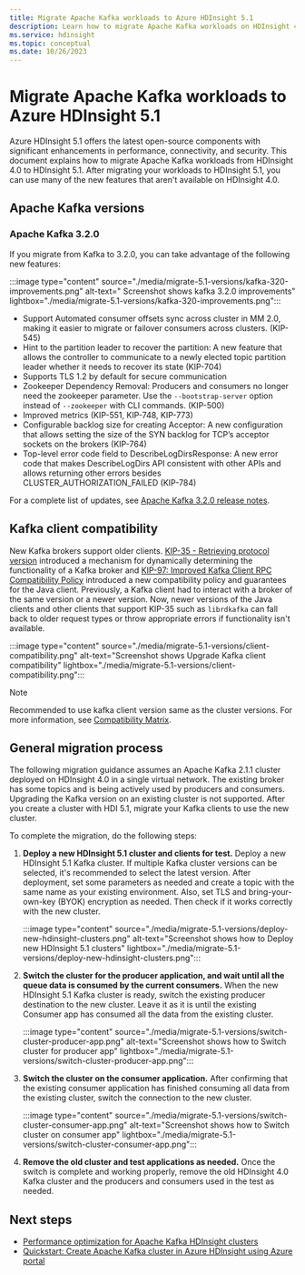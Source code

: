 ```yaml
---
title: Migrate Apache Kafka workloads to Azure HDInsight 5.1
description: Learn how to migrate Apache Kafka workloads on HDInsight 4.0 to HDInsight 5.1.
ms.service: hdinsight
ms.topic: conceptual
ms.date: 10/26/2023
---
```


# Migrate Apache Kafka workloads to Azure HDInsight 5.1

Azure HDInsight 5.1 offers the latest open-source components with significant enhancements in performance, connectivity, and security. This document explains how to migrate Apache Kafka workloads from HDInsight 4.0 to HDInsight 5.1. After migrating your workloads to HDInsight 5.1, you can use many of the new features that aren't available on HDInsight 4.0.


## Apache Kafka versions

### Apache Kafka 3.2.0
  
If you migrate from Kafka to 3.2.0, you can take advantage of the following new features:


:::image type="content" source="./media/migrate-5.1-versions/kafka-320-improvements.png" alt-text=" Screenshot shows kafka 3.2.0 improvements" lightbox="./media/migrate-5.1-versions/kafka-320-improvements.png":::


- Support Automated consumer offsets sync across cluster in MM 2.0, making it easier to migrate or failover consumers across clusters. (KIP-545)
- Hint to the partition leader to recover the partition: A new feature that allows the controller to communicate to a newly elected topic partition leader whether it needs to recover its state (KIP-704)
- Supports TLS 1.2 by default for secure communication
- Zookeeper Dependency Removal: Producers and consumers no longer need the zookeeper parameter. Use the `--bootstrap-server` option instead of `--zookeeper` with CLI commands. (KIP-500)
- Improved metrics (KIP-551, KIP-748, KIP-773)
- Configurable backlog size for creating Acceptor: A new configuration that allows setting the size of the SYN backlog for TCP’s acceptor sockets on the brokers (KIP-764)
- Top-level error code field to DescribeLogDirsResponse: A new error code that makes DescribeLogDirs API consistent with other APIs and allows returning other errors besides CLUSTER_AUTHORIZATION_FAILED (KIP-784) 


For a complete list of updates, see [Apache Kafka 3.2.0 release notes](https://archive.apache.org/dist/kafka/3.2.0/RELEASE_NOTES.html).


## Kafka client compatibility

New Kafka brokers support older clients. [KIP-35 - Retrieving protocol version](https://cwiki.apache.org/confluence/display/KAFKA/KIP-35+-+Retrieving+protocol+version) introduced a mechanism for dynamically determining the functionality of a Kafka broker and [KIP-97: Improved Kafka Client RPC Compatibility Policy](https://cwiki.apache.org/confluence/display/KAFKA/KIP-97%3A+Improved+Kafka+Client+RPC+Compatibility+Policy) introduced a new compatibility policy and guarantees for the Java client. Previously, a Kafka client had to interact with a broker of the same version or a newer version. Now, newer versions of the Java clients and other clients that support KIP-35 such as `librdkafka` can fall back to older request types or throw appropriate errors if functionality isn't available.

:::image type="content" source="./media/migrate-5.1-versions/client-compatibility.png" alt-text="Screenshot shows Upgrade Kafka client compatibility" lightbox="./media/migrate-5.1-versions/client-compatibility.png":::

> [!NOTE]
> Recommended to use kafka client version same as the cluster versions. For more information, see [Compatibility Matrix](https://cwiki.apache.org/confluence/display/KAFKA/Compatibility+Matrix).

## General migration process

The following migration guidance assumes an Apache Kafka 2.1.1 cluster deployed on HDInsight 4.0 in a single virtual network. The existing broker has some topics and is being actively used by producers and consumers.
Upgrading the Kafka version on an existing cluster is not supported. After you create a cluster with HDI 5.1, migrate your Kafka clients to use the new cluster.


To complete the migration, do the following steps:

1. **Deploy a new HDInsight 5.1 cluster and clients for test.** Deploy a new HDInsight 5.1 Kafka cluster. If multiple Kafka cluster versions can be selected, it's recommended to select the latest version. After deployment, set some parameters as needed and create a topic with the same name as your existing environment. Also, set TLS and bring-your-own-key (BYOK) encryption as needed. Then check if it works correctly with the new cluster.

    :::image type="content" source="./media/migrate-5.1-versions/deploy-new-hdinsight-clusters.png" alt-text="Screenshot shows how to Deploy new HDInsight 5.1 clusters" lightbox="./media/migrate-5.1-versions/deploy-new-hdinsight-clusters.png":::

1. **Switch the cluster for the producer application, and wait until all the queue data is consumed by the current consumers.** When the new HDInsight 5.1 Kafka cluster is ready, switch the existing producer destination to the new cluster. Leave it as it is until the existing Consumer app has consumed all the data from the existing cluster.

    :::image type="content" source="./media/migrate-5.1-versions/switch-cluster-producer-app.png" alt-text="Screenshot shows how to Switch cluster for producer app" lightbox="./media/migrate-5.1-versions/switch-cluster-producer-app.png":::

1. **Switch the cluster on the consumer application.** After confirming that the existing consumer application has finished consuming all data from the existing cluster, switch the connection to the new cluster.

    :::image type="content" source="./media/migrate-5.1-versions/switch-cluster-consumer-app.png" alt-text="Screenshot shows how to Switch cluster on consumer app" lightbox="./media/migrate-5.1-versions/switch-cluster-consumer-app.png":::

1. **Remove the old cluster and test applications as needed.** Once the switch is complete and working properly, remove the old HDInsight 4.0 Kafka cluster and the producers and consumers used in the test as needed.

## Next steps

* [Performance optimization for Apache Kafka HDInsight clusters](apache-kafka-performance-tuning.md)
* [Quickstart: Create Apache Kafka cluster in Azure HDInsight using Azure portal](apache-kafka-get-started.md)
